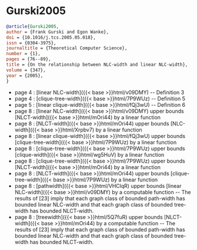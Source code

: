 # Gurski2005

```bibtex
@article{Gurski2005,
author = {Frank Gurski and Egon Wanke},
doi = {10.1016/j.tcs.2005.05.018},
issn = {0304-3975},
journaltitle = {Theoretical Computer Science},
number = {1},
pages = {76--89},
title = {On the relationship between NLC-width and linear NLC-width},
volume = {347},
year = {2005},
}
```
* page 4 : [linear NLC-width]({{< base >}}html/v09DMY) -- Definition 3
* page 4 : [clique-tree-width]({{< base >}}html/7P9WUz) -- Definition 5
* page 5 : [linear clique-width]({{< base >}}html/fQj3wU) -- Definition 6
* page 8 : [linear NLC-width]({{< base >}}html/v09DMY) upper bounds [NLCT-width]({{< base >}}html/mOri44) by a linear function
* page 8 : [NLCT-width]({{< base >}}html/mOri44) upper bounds [NLC-width]({{< base >}}html/Xrpbv7) by a linear function
* page 8 : [linear clique-width]({{< base >}}html/fQj3wU) upper bounds [clique-tree-width]({{< base >}}html/7P9WUz) by a linear function
* page 8 : [clique-tree-width]({{< base >}}html/7P9WUz) upper bounds [clique-width]({{< base >}}html/wg5HuV) by a linear function
* page 8 : [clique-tree-width]({{< base >}}html/7P9WUz) upper bounds [NLCT-width]({{< base >}}html/mOri44) by a linear function
* page 8 : [NLCT-width]({{< base >}}html/mOri44) upper bounds [clique-tree-width]({{< base >}}html/7P9WUz) by a linear function
* page 8 : [pathwidth]({{< base >}}html/VHClqR) upper bounds [linear NLC-width]({{< base >}}html/v09DMY) by a computable function -- The results of [23] imply that each graph class of bounded path-width has bounded linear NLC-width and that each graph class of bounded tree-width has bounded NLCT-width.
* page 8 : [treewidth]({{< base >}}html/5Q7fuR) upper bounds [NLCT-width]({{< base >}}html/mOri44) by a computable function -- The results of [23] imply that each graph class of bounded path-width has bounded linear NLC-width and that each graph class of bounded tree-width has bounded NLCT-width.